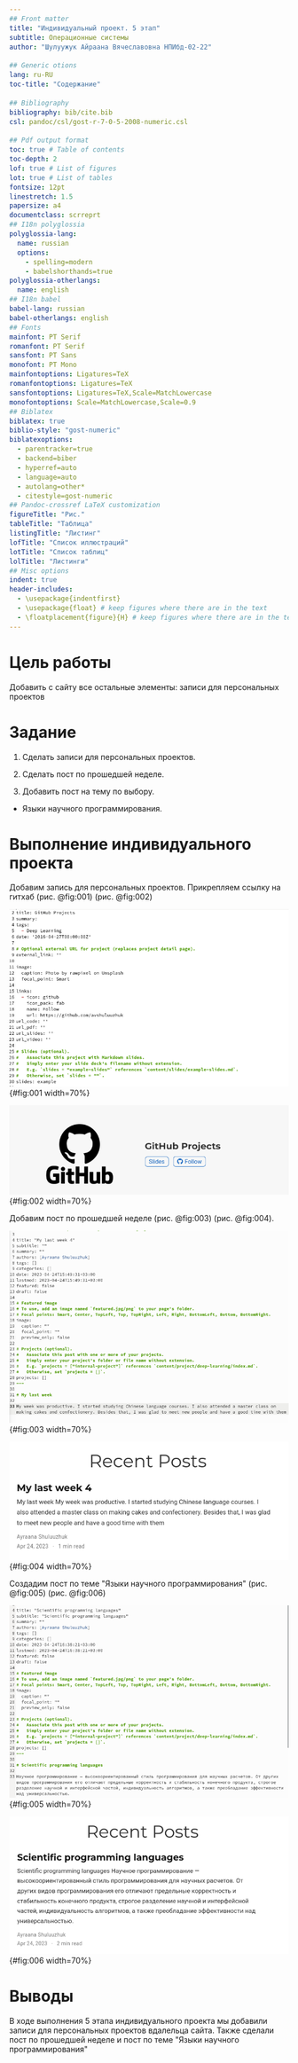 ```yaml
---
## Front matter
title: "Индивидуальный проект. 5 этап"
subtitle: Операционные системы
author: "Шулуужук Айраана Вячеславовна НПИбд-02-22"

## Generic otions
lang: ru-RU
toc-title: "Содержание"

## Bibliography
bibliography: bib/cite.bib
csl: pandoc/csl/gost-r-7-0-5-2008-numeric.csl

## Pdf output format
toc: true # Table of contents
toc-depth: 2
lof: true # List of figures
lot: true # List of tables
fontsize: 12pt
linestretch: 1.5
papersize: a4
documentclass: scrreprt
## I18n polyglossia
polyglossia-lang:
  name: russian
  options:
	- spelling=modern
	- babelshorthands=true
polyglossia-otherlangs:
  name: english
## I18n babel
babel-lang: russian
babel-otherlangs: english
## Fonts
mainfont: PT Serif
romanfont: PT Serif
sansfont: PT Sans
monofont: PT Mono
mainfontoptions: Ligatures=TeX
romanfontoptions: Ligatures=TeX
sansfontoptions: Ligatures=TeX,Scale=MatchLowercase
monofontoptions: Scale=MatchLowercase,Scale=0.9
## Biblatex
biblatex: true
biblio-style: "gost-numeric"
biblatexoptions:
  - parentracker=true
  - backend=biber
  - hyperref=auto
  - language=auto
  - autolang=other*
  - citestyle=gost-numeric
## Pandoc-crossref LaTeX customization
figureTitle: "Рис."
tableTitle: "Таблица"
listingTitle: "Листинг"
lofTitle: "Список иллюстраций"
lotTitle: "Список таблиц"
lolTitle: "Листинги"
## Misc options
indent: true
header-includes:
  - \usepackage{indentfirst}
  - \usepackage{float} # keep figures where there are in the text
  - \floatplacement{figure}{H} # keep figures where there are in the text
---
```


# Цель работы

Добавить с сайту все остальные элементы: записи для персональных проектов

# Задание

1. Сделать записи для персональных проектов.

2. Сделать пост по прошедшей неделе.

3. Добавить пост на тему по выбору.

  - Языки научного программирования.

# Выполнение индивидуального проекта 

Добавим запись для персональных проектов. Прикрепляем ссылку на гитхаб (рис. @fig:001) (рис. @fig:002)

![добавление ссылок](image/1.png){#fig:001 width=70%}

![результат](image/2.png){#fig:002 width=70%}

Добавим пост по прошедшей неделе (рис. @fig:003) (рис. @fig:004).

![редактирование поста My last week](image/3.png){#fig:003 width=70%}

![результат](image/4.png){#fig:004 width=70%}

Создадим пост по теме "Языки научного программирования" (рис. @fig:005) (рис. @fig:006)

![редактирование поста](image/5.png){#fig:005 width=70%}

![результат](image/6.png){#fig:006 width=70%}

# Выводы

В ходе выполнения 5 этапа индивидуального проекта мы добавили записи для персональных проектов вдалельца сайта. Также сделали пост по прошедшей неделе и пост по теме "Языки научного программирования" 

